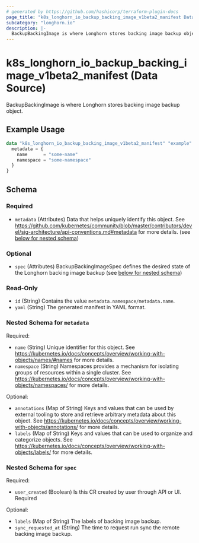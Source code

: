 ```yaml
---
# generated by https://github.com/hashicorp/terraform-plugin-docs
page_title: "k8s_longhorn_io_backup_backing_image_v1beta2_manifest Data Source - terraform-provider-k8s"
subcategory: "longhorn.io"
description: |-
  BackupBackingImage is where Longhorn stores backing image backup object.
---
```


# k8s_longhorn_io_backup_backing_image_v1beta2_manifest (Data Source)

BackupBackingImage is where Longhorn stores backing image backup object.

## Example Usage

```terraform
data "k8s_longhorn_io_backup_backing_image_v1beta2_manifest" "example" {
  metadata = {
    name      = "some-name"
    namespace = "some-namespace"
  }
}
```

<!-- schema generated by tfplugindocs -->
## Schema

### Required

- `metadata` (Attributes) Data that helps uniquely identify this object. See https://github.com/kubernetes/community/blob/master/contributors/devel/sig-architecture/api-conventions.md#metadata for more details. (see [below for nested schema](#nestedatt--metadata))

### Optional

- `spec` (Attributes) BackupBackingImageSpec defines the desired state of the Longhorn backing image backup (see [below for nested schema](#nestedatt--spec))

### Read-Only

- `id` (String) Contains the value `metadata.namespace/metadata.name`.
- `yaml` (String) The generated manifest in YAML format.

<a id="nestedatt--metadata"></a>
### Nested Schema for `metadata`

Required:

- `name` (String) Unique identifier for this object. See https://kubernetes.io/docs/concepts/overview/working-with-objects/names/#names for more details.
- `namespace` (String) Namespaces provides a mechanism for isolating groups of resources within a single cluster. See https://kubernetes.io/docs/concepts/overview/working-with-objects/namespaces/ for more details.

Optional:

- `annotations` (Map of String) Keys and values that can be used by external tooling to store and retrieve arbitrary metadata about this object. See https://kubernetes.io/docs/concepts/overview/working-with-objects/annotations/ for more details.
- `labels` (Map of String) Keys and values that can be used to organize and categorize objects. See https://kubernetes.io/docs/concepts/overview/working-with-objects/labels/ for more details.


<a id="nestedatt--spec"></a>
### Nested Schema for `spec`

Required:

- `user_created` (Boolean) Is this CR created by user through API or UI. Required

Optional:

- `labels` (Map of String) The labels of backing image backup.
- `sync_requested_at` (String) The time to request run sync the remote backing image backup.

